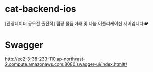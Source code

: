 # cat-backend-ios
[관광데이터 공모전 출전작] 캠핑 물품 거래 및 나눔 어플리케이션 서버입니다🏕

# Swagger
http://ec2-3-38-233-110.ap-northeast-2.compute.amazonaws.com:8080/swagger-ui/index.html#/
